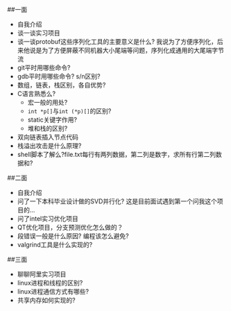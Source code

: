 
##一面
*	自我介绍
*	谈一谈实习项目
*	谈一谈protobuf这些序列化工具的主要意义是什么?
我说为了方便序列化，后来他说是为了方便屏蔽不同机器大小尾端等问题，序列化成通用的大尾端字节流
*	git平时用哪些命令?
*	gdb平时用哪些命令? s/n区别? 
*	数组，链表，栈区别，各自优势?
*	C语言熟悉么?
	*	宏一般的用处?
	*	`int *p[]`与`int (*p)[]`的区别?
	*	static关键字作用? 
	*	堆和栈的区别?
*	双向链表插入节点代码
*	栈溢出攻击是什么原理?
*	shell脚本了解么?file.txt每行有两列数据，第二列是数字，求所有行第二列数据和?

##二面
*	自我介绍
*	问了一下本科毕业设计做的SVD并行化?
这是目前面试遇到第一个问我这个项目的...
*	问了intel实习优化项目
*	QT优化项目，分支预测优化怎么做的？
*	段错误一般是什么原因? 编程该怎么避免? 
*	valgrind工具是什么实现的?


##三面
*	聊聊阿里实习项目
*	linux进程和线程的区别?
*	linux进程通信方式有哪些?
*	共享内存如何实现的?
